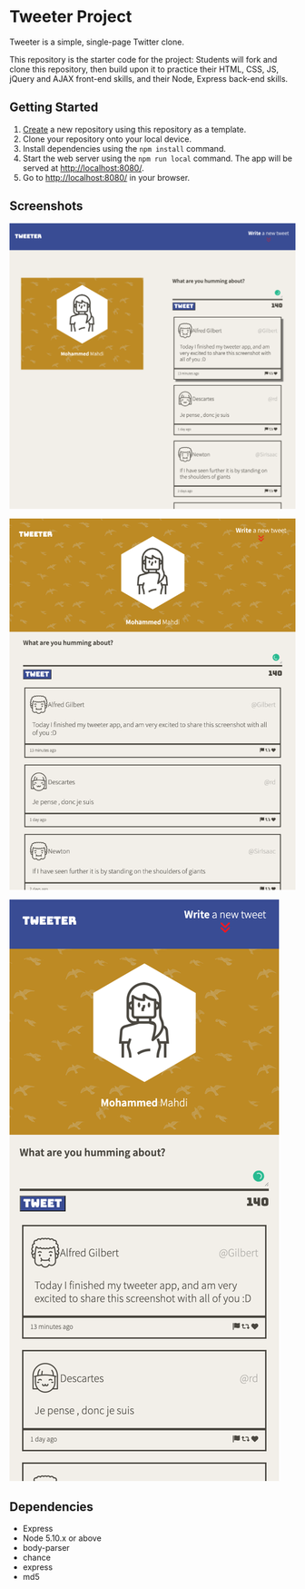 # Tweeter Project

Tweeter is a simple, single-page Twitter clone.

This repository is the starter code for the project: Students will fork and clone this repository, then build upon it to practice their HTML, CSS, JS, jQuery and AJAX front-end skills, and their Node, Express back-end skills.

## Getting Started

1. [Create](https://docs.github.com/en/repositories/creating-and-managing-repositories/creating-a-repository-from-a-template) a new repository using this repository as a template.
2. Clone your repository onto your local device.
3. Install dependencies using the `npm install` command.
3. Start the web server using the `npm run local` command. The app will be served at <http://localhost:8080/>.
4. Go to <http://localhost:8080/> in your browser.

## Screenshots

![tweet-App-desktop-view](https://github.com/MohammedMahdi21/tweeter/blob/master/docs/tweet-App-desktop-view.png)

![tweet-App-tablet-view](https://github.com/MohammedMahdi21/tweeter/blob/master/docs/tweet-App-tablet-view.png)

![tweet-App-phone-view](https://github.com/MohammedMahdi21/tweeter/blob/master/docs/tweet-App-phone-view.png)

## Dependencies

- Express
- Node 5.10.x or above
- body-parser
- chance
- express
- md5
